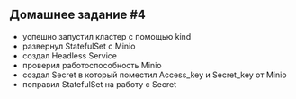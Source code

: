 ## Домашнее задание #4

- успешно запустил кластер с помощью kind
- развернул StatefulSet с Minio
- создал Headless Service
- проверил работоспособность Minio
- создал Secret в который поместил Access_key и Secret_key от Minio
- поправил StatefulSet на работу с Secret